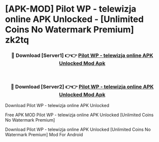 # [APK-MOD] Pilot WP - telewizja online APK Unlocked - [Unlimited Coins No Watermark Premium] zk2tq



<div align="center">
<h3>🔴 Download [Server1] 👉👉 <a href="https://momento.my/?title=Pilot_WP_-_telewizja_online_APK_Unlocked">Pilot WP - telewizja online APK Unlocked Mod Apk</a></h3><br>

<h3>🔴 Download [Server2] 👉👉 <a href="https://momento.my/?title=Pilot_WP_-_telewizja_online_APK_Unlocked">Pilot WP - telewizja online APK Unlocked Mod Apk</a></h3>
</div>



Download Pilot WP - telewizja online APK Unlocked 

Free APK MOD Pilot WP - telewizja online APK Unlocked [Unlimited Coins No Watermark Premium]

Download Pilot WP - telewizja online APK Unlocked [Unlimited Coins No Watermark Premium] Mod For Android
